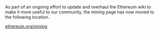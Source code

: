 As part of an ongoing effort to update and overhaul the Ethereum wiki to make it more useful to our community, the mining page has now moved to the following location.

[ethereum.org/mining](https://ethereum.org/en/developers/docs/consensus-mechanisms/pow/mining)
